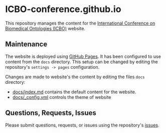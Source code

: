# ICBO-conference.github.io

This repository manages the content for the [International Conference on Biomedical Ontologies (ICBO)](https://icbo-conference.github.io/) website.  

## Maintenance
The website is deployed using [GitHub Pages](https://pages.github.com/). It has been configured to use content from the `docs` directory. This setup can be changed by editing the repository's `settings -> pages` configuration.

Changes are made to website's the content by editing the files `docs` directory:
* [docs/index.md](docs/index.md) contains the default content for the website.
* [docs/_config.yml](docs/_config.yml) controls the theme of website

## Questions, Requests, Issues
Please submit questions, requests, or issues using the repository's [issues](https://github.com/ICBO-conference/ICBO-conference.github.io/issues).
